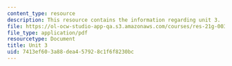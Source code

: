 ```yaml
---
content_type: resource
description: This resource contains the information regarding unit 3.
file: https://ol-ocw-studio-app-qa.s3.amazonaws.com/courses/res-21g-003-learning-chinese-a-foundation-course-in-mandarin-spring-2011/7413ef603a88dea457928c1f6f8230bc_MITRES_21G_003S11_unit03.pdf
file_type: application/pdf
resourcetype: Document
title: Unit 3
uid: 7413ef60-3a88-dea4-5792-8c1f6f8230bc
---
```

